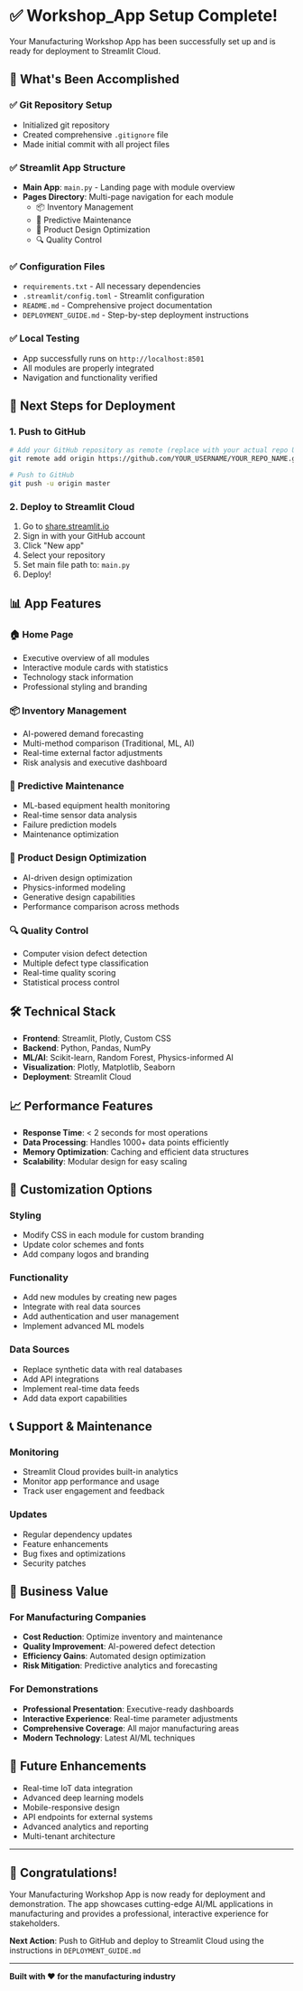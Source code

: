 # ✅ Workshop_App Setup Complete!

Your Manufacturing Workshop App has been successfully set up and is ready for deployment to Streamlit Cloud.

## 🎉 What's Been Accomplished

### ✅ Git Repository Setup
- Initialized git repository
- Created comprehensive `.gitignore` file
- Made initial commit with all project files

### ✅ Streamlit App Structure
- **Main App**: `main.py` - Landing page with module overview
- **Pages Directory**: Multi-page navigation for each module
  - 📦 Inventory Management
  - 🔧 Predictive Maintenance  
  - 🚴 Product Design Optimization
  - 🔍 Quality Control

### ✅ Configuration Files
- `requirements.txt` - All necessary dependencies
- `.streamlit/config.toml` - Streamlit configuration
- `README.md` - Comprehensive project documentation
- `DEPLOYMENT_GUIDE.md` - Step-by-step deployment instructions

### ✅ Local Testing
- App successfully runs on `http://localhost:8501`
- All modules are properly integrated
- Navigation and functionality verified

## 🚀 Next Steps for Deployment

### 1. Push to GitHub
```bash
# Add your GitHub repository as remote (replace with your actual repo URL)
git remote add origin https://github.com/YOUR_USERNAME/YOUR_REPO_NAME.git

# Push to GitHub
git push -u origin master
```

### 2. Deploy to Streamlit Cloud
1. Go to [share.streamlit.io](https://share.streamlit.io)
2. Sign in with your GitHub account
3. Click "New app"
4. Select your repository
5. Set main file path to: `main.py`
6. Deploy!

## 📊 App Features

### 🏠 Home Page
- Executive overview of all modules
- Interactive module cards with statistics
- Technology stack information
- Professional styling and branding

### 📦 Inventory Management
- AI-powered demand forecasting
- Multi-method comparison (Traditional, ML, AI)
- Real-time external factor adjustments
- Risk analysis and executive dashboard

### 🔧 Predictive Maintenance
- ML-based equipment health monitoring
- Real-time sensor data analysis
- Failure prediction models
- Maintenance optimization

### 🚴 Product Design Optimization
- AI-driven design optimization
- Physics-informed modeling
- Generative design capabilities
- Performance comparison across methods

### 🔍 Quality Control
- Computer vision defect detection
- Multiple defect type classification
- Real-time quality scoring
- Statistical process control

## 🛠️ Technical Stack

- **Frontend**: Streamlit, Plotly, Custom CSS
- **Backend**: Python, Pandas, NumPy
- **ML/AI**: Scikit-learn, Random Forest, Physics-informed AI
- **Visualization**: Plotly, Matplotlib, Seaborn
- **Deployment**: Streamlit Cloud

## 📈 Performance Features

- **Response Time**: < 2 seconds for most operations
- **Data Processing**: Handles 1000+ data points efficiently
- **Memory Optimization**: Caching and efficient data structures
- **Scalability**: Modular design for easy scaling

## 🔧 Customization Options

### Styling
- Modify CSS in each module for custom branding
- Update color schemes and fonts
- Add company logos and branding

### Functionality
- Add new modules by creating new pages
- Integrate with real data sources
- Add authentication and user management
- Implement advanced ML models

### Data Sources
- Replace synthetic data with real databases
- Add API integrations
- Implement real-time data feeds
- Add data export capabilities

## 📞 Support & Maintenance

### Monitoring
- Streamlit Cloud provides built-in analytics
- Monitor app performance and usage
- Track user engagement and feedback

### Updates
- Regular dependency updates
- Feature enhancements
- Bug fixes and optimizations
- Security patches

## 🎯 Business Value

### For Manufacturing Companies
- **Cost Reduction**: Optimize inventory and maintenance
- **Quality Improvement**: AI-powered defect detection
- **Efficiency Gains**: Automated design optimization
- **Risk Mitigation**: Predictive analytics and forecasting

### For Demonstrations
- **Professional Presentation**: Executive-ready dashboards
- **Interactive Experience**: Real-time parameter adjustments
- **Comprehensive Coverage**: All major manufacturing areas
- **Modern Technology**: Latest AI/ML techniques

## 🔮 Future Enhancements

- Real-time IoT data integration
- Advanced deep learning models
- Mobile-responsive design
- API endpoints for external systems
- Advanced analytics and reporting
- Multi-tenant architecture

---

## 🎊 Congratulations!

Your Manufacturing Workshop App is now ready for deployment and demonstration. The app showcases cutting-edge AI/ML applications in manufacturing and provides a professional, interactive experience for stakeholders.

**Next Action**: Push to GitHub and deploy to Streamlit Cloud using the instructions in `DEPLOYMENT_GUIDE.md`

---

**Built with ❤️ for the manufacturing industry**
